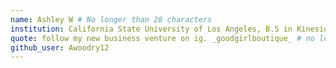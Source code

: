 ```yaml
---
name: Ashley W # No longer than 28 characters
institution: California State University of Los Angeles, B.S in Kinesiology 🚩 # no longer than 58 characters
quote: follow my new business venture on ig. _goodgirlboutique_ # no longer than 100 characters, avoid using quotes(") to guarantee the format remains the same.
github_user: Awoodry12
---
```

